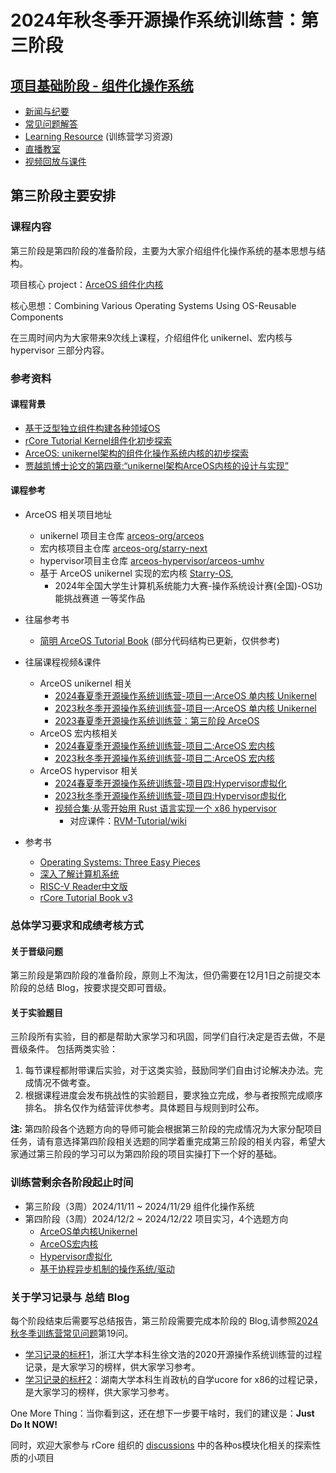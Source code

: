
# 2024年秋冬季开源操作系统训练营：第三阶段

## [项目基础阶段 - 组件化操作系统](https://opencamp.cn/os2edu/camp/2024fall/stage/3)

- [新闻与纪要](./news.md)
- [常见问题解答](./QA.md)
- [Learning Resource](./relatedinfo.md) (训练营学习资源)
- [直播教室](https://opencamp.cn/os2edu/camp/2024fall/stage/3)
- [视频回放与课件](https://opencamp.cn/os2edu/camp/2024fall/stage/3?tab=video)

## 第三阶段主要安排

### 课程内容

第三阶段是第四阶段的准备阶段，主要为大家介绍组件化操作系统的基本思想与结构。

项目核心 project：[ArceOS 组件化内核](https://github.com/arceos-org/)

核心思想：Combining Various Operating Systems Using OS-Reusable Components

在三周时间内为大家带来9次线上课程，介绍组件化 unikernel、宏内核与 hypervisor 三部分内容。


### 参考资料

#### 课程背景

- [基于泛型独立组件构建各种领域OS](https://github.com/chyyuu/thoughts/blob/main/tangram-oskits.md)
- [rCore Tutorial Kernel组件化初步探索](https://github.com/rcore-os/rCore-Tutorial-in-single-workspace)
- [ArceOS: unikernel架构的组件化操作系统内核的初步探索](https://github.com/LearningOS/os-lectures/blob/master/oslabs/biglabs-list-2023.md)
- [贾越凯博士论文的第四章:“unikernel架构ArceOS内核的设计与实现”](https://github.com/rcore-os/arceos/wiki/docs/main-20240524-62-91.pdf)

#### 课程参考
- ArceOS 相关项目地址
  - unikernel 项目主仓库 [arceos-org/arceos](https://github.com/arceos-org/arceos)
  - 宏内核项目主仓库 [arceos-org/starry-next](https://github.com/arceos-org/starry-next)
  - hypervisor项目主仓库 [arceos-hypervisor/arceos-umhv](https://github.com/arceos-hypervisor/arceos-umhv/)
  - 基于 ArceOS unikernel 实现的宏内核 [Starry-OS](https://github.com/Starry-OS/), 
    - 2024年全国大学生计算机系统能力大赛-操作系统设计赛(全国)-OS功能挑战赛道 一等奖作品
- 往届参考书
  - [简明 ArceOS Tutorial Book](https://rcore-os.cn/arceos-tutorial-book/) (部分代码结构已更新，仅供参考)
- 往届课程视频&课件
  - ArceOS unikernel 相关
    - [2024春夏季开源操作系统训练营-项目一:ArceOS 单内核 Unikernel](https://opencamp.cn/os2edu/camp/2024spring/stage/3?tab=video)
    - [2023秋冬季开源操作系统训练营-项目一:ArceOS 单内核 Unikernel](https://opencamp.cn/os2edu/camp/2023fall/stage/2?tab=video)
    - [2023春夏季开源操作系统训练营：第三阶段 ArceOS](https://opencamp.cn/os2edu/camp/2023spring/stage/2?tab=video)
  - ArceOS 宏内核相关
    - [2024春夏季开源操作系统训练营-项目二:ArceOS 宏内核](https://opencamp.cn/os2edu/camp/2024spring/stage/4?tab=video)
    - [2023秋冬季开源操作系统训练营-项目二:ArceOS 宏内核](https://opencamp.cn/os2edu/camp/2023fall/stage/3?tab=video)
  - ArceOS hypervisor 相关
    - [2024春夏季开源操作系统训练营-项目四:Hypervisor虚拟化](https://opencamp.cn/os2edu/camp/2024spring/stage/6?tab=video)
    - [2023秋冬季开源操作系统训练营-项目四:Hypervisor虚拟化](https://opencamp.cn/os2edu/camp/2023fall/stage/5?tab=video)
    - [视频合集·从零开始用 Rust 语言实现一个 x86 hypervisor](https://space.bilibili.com/3493135044840333/channel/collectiondetail?sid=1118442&spm_id_from=333.788.0.0)
        - 对应课件：[RVM-Tutorial/wiki](https://github.com/equation314/RVM-Tutorial/wiki)
  
- 参考书
  - [Operating Systems: Three Easy Pieces](https://pages.cs.wisc.edu/~remzi/OSTEP/)
  - [深入了解计算机系统](https://hansimov.gitbook.io/csapp/)
  - [RISC-V Reader中文版](http://riscvbook.com/chinese/RISC-V-Reader-Chinese-v2p1.pdf)
  - [rCore Tutorial Book v3](https://learningos.github.io/rCore-Tutorial-Book-v3/)


### 总体学习要求和成绩考核方式

#### 关于晋级问题

第三阶段是第四阶段的准备阶段，原则上不淘汰，但仍需要在12月1日之前提交本阶段的总结 Blog，按要求提交即可晋级。

#### 关于实验题目
三阶段所有实验，目的都是帮助大家学习和巩固，同学们自行决定是否去做，不是晋级条件。
包括两类实验：
1. 每节课程都附带课后实验，对于这类实验，鼓励同学们自由讨论解决办法。完成情况不做考查。
2. 根据课程进度会发布挑战性的实验题目，要求独立完成，参与者按照完成顺序排名。
    排名仅作为结营评优参考。具体题目与规则到时公布。


**注:** 第四阶段各个选题方向的导师可能会根据第三阶段的完成情况为大家分配项目任务，请有意选择第四阶段相关选题的同学着重完成第三阶段的相关内容，希望大家通过第三阶段的学习可以为第四阶段的项目实操打下一个好的基础。


### 训练营剩余各阶段起止时间
* 第三阶段（3周）2024/11/11 ~ 2024/11/29 	组件化操作系统 
* 第四阶段（3周）2024/12/2 ~ 2024/12/22	项目实习，4个选题方向
    * [ArceOS单内核Unikernel](https://opencamp.cn/os2edu/camp/2024fall/stage/4)
    * [ArceOS宏内核](https://opencamp.cn/os2edu/camp/2024fall/stage/5)
    * [Hypervisor虚拟化](https://opencamp.cn/os2edu/camp/2024fall/stage/6)
    * [基于协程异步机制的操作系统/驱动](https://opencamp.cn/os2edu/camp/2024fall/stage/7)


### 关于学习记录与 总结 Blog

每个阶段结束后需要写总结报告，第三阶段需要完成本阶段的 Blog,请参照[2024 秋冬季训练营常见问题](https://opencamp.cn/os2edu/bbs/1382)第19问。

- [学习记录的标杆1](https://github.com/LearningOS/record)，浙江大学本科生徐文浩的2020开源操作系统训练营的过程记录，是大家学习的榜样，供大家学习参考。
- [学习记录的标杆2](https://kiprey.github.io/tags/uCore/)：湖南大学本科生肖政杭的自学ucore for x86的过程记录，是大家学习的榜样，供大家学习参考。

One More Thing：当你看到这，还在想下一步要干啥时，我们的建议是：**Just Do It NOW!**

同时，欢迎大家参与 rCore 组织的 [discussions](https://github.com/orgs/rcore-os/discussions) 中的各种os模块化相关的探索性质的小项目
